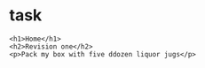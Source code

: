 # task
<!DOCTYPE html>
<html lang="en">
  <head>
    <meta charset="utf-8">
    <title>Project</title>
  </head>
  <body>

    <h1>Home</h1>
    <h2>Revision one</h2>
    <p>Pack my box with five ddozen liquor jugs</p>

  </body>
</html>

